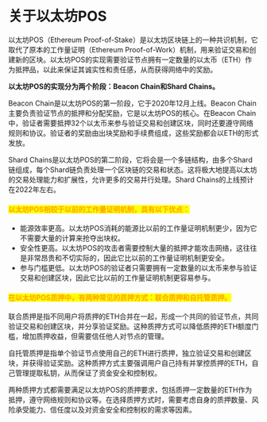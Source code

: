 # 关于以太坊POS

以太坊POS（Ethereum Proof-of-Stake）是以太坊区块链上的一种共识机制，它取代了原本的工作量证明（Ethereum Proof-of-Work）机制，用来验证交易和创建新的区块。以太坊POS的实现需要验证节点拥有一定数量的以太币（ETH）作为抵押品，以此来保证其诚实性和责任感，从而获得网络中的奖励。

**以太坊POS的实现分为两个阶段：Beacon Chain和Shard Chains。**

Beacon Chain是以太坊POS的第一阶段，它于2020年12月上线。Beacon Chain主要负责验证节点的抵押和分配奖励，它是以太坊POS的核心。在Beacon Chain中，验证者需要抵押32个以太币来参与验证交易和创建区块，同时还要遵守网络规则和协议。验证者的奖励由出块奖励和手续费组成，这些奖励都会以ETH的形式发放。

Shard Chains是以太坊POS的第二阶段，它将会是一个多链结构，由多个Shard链组成，每个Shard链负责处理一个区块链的交易和状态。这将极大地提高以太坊的交易处理能力和扩展性，允许更多的交易并行处理。Shard Chains的上线预计在2022年左右。

#### <mark style="color:orange;">以太坊POS相较于以前的工作量证明机制，具有以下优点：</mark>

* 能源效率更高。以太坊POS消耗的能源比以前的工作量证明机制更少，因为它不需要大量的计算来抢夺出块权。
* 安全性更高。以太坊POS的攻击者需要控制大量的抵押才能攻击网络，这往往是非常昂贵和不切实际的，因此它比以前的工作量证明机制更安全。
* 参与门槛更低。以太坊POS的验证者只需要拥有一定数量的以太币来参与验证交易和创建区块，因此它比以前的工作量证明机制更容易参与。

#### <mark style="color:orange;">在以太坊POS质押中，有两种常见的质押方式：联合质押和自托管质押。</mark>

联合质押是指不同用户将质押的ETH合并在一起，形成一个共同的验证节点，共同验证交易和创建区块，并分享验证奖励。这种质押方式可以降低质押的ETH额度门槛，增加质押收益，但需要信任他人对节点的管理。

自托管质押是指单个验证节点使用自己的ETH进行质押，独立验证交易和创建区块，并获得验证奖励。这种质押方式主要强调用户自己持有并掌控质押的ETH，自己管理提取私钥，从而保证了资金安全和控制权。

两种质押方式都需要满足以太坊POS的质押要求，包括质押一定数量的ETH作为抵押，遵守网络规则和协议等。在选择质押方式时，需要考虑自身的质押数量、风险承受能力、信任度以及对资金安全和控制权的需求等因素。
